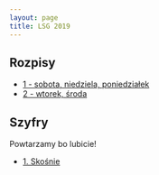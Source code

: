 ```yaml
---
layout: page
title: LSG 2019
---
```


## Rozpisy

- [1 - sobota, niedziela, poniedziałek](/public/2019/1.pdf)
- [2 - wtorek, środa](/public/2019/2.pdf)

## Szyfry

Powtarzamy bo lubicie!

- [1. Skośnie](/public/2019/szyfry-1.pdf)

